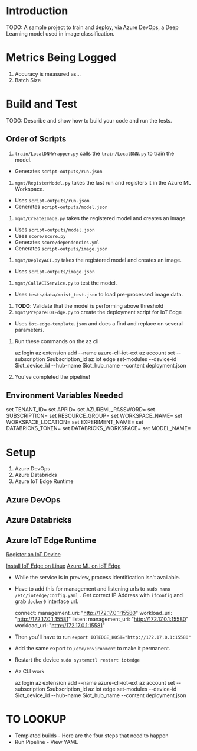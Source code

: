 # Introduction 
TODO: A sample project to train and deploy, via Azure DevOps, a Deep Learning model used in image classification.

# Metrics Being Logged
1.	Accuracy is measured as...
1.  Batch Size

# Build and Test
TODO: Describe and show how to build your code and run the tests. 

## Order of Scripts
1. `train/LocalDNNWrapper.py` calls the `train/LocalDNN.py` to train the model.
  * Generates `script-outputs/run.json`
1. `mgmt/RegisterModel.py` takes the last run and registers it in the Azure ML Workspace.
  * Uses `script-outputs/run.json`
  * Generates `script-outputs/model.json`
1. `mgmt/CreateImage.py` takes the registered model and creates an image.
  * Uses `script-outputs/model.json`
  * Uses `score/score.py` 
  * Generates `score/dependencies.yml`
  * Generates `script-outputs/image.json`
1. `mgmt/DeployACI.py` takes the registered model and creates an image.
  * Uses `script-outputs/image.json`
1. `mgmt/CallACIService.py` to test the model.
  * Uses `tests/data/mnist_test.json` to load pre-processed image data.
1. **TODO**: Validate that the model is performing above threshold
1. `mgmt\PrepareIOTEdge.py` to create the deployment script for IoT Edge
  * Uses `iot-edge-template.json` and does a find and replace on several parameters.
1. Run these commands on the az cli

    az login
    az extension add --name azure-cli-iot-ext
    az account set --subscription $subscription_id
    az iot edge set-modules --device-id $iot_device_id --hub-name $iot_hub_name --content deployment.json

1. You've completed the pipeline!


## Environment Variables Needed

  set TENANT_ID=
  set APPID=
  set AZUREML_PASSWORD=
  set SUBSCRIPTION=
  set RESOURCE_GROUP=
  set WORKSPACE_NAME=
  set WORKSPACE_LOCATION=
  set EXPERIMENT_NAME=
  set DATABRICKS_TOKEN=
  set DATABRICKS_WORKSPACE=
  set MODEL_NAME=


# Setup

1. Azure DevOps
1. Azure Databricks
1. Azure IoT Edge Runtime

## Azure DevOps

## Azure Databricks

## Azure IoT Edge Runtime

[Register an IoT Device](https://docs.microsoft.com/en-us/azure/iot-edge/how-to-register-device-portal)

[Install IoT Edge on Linux](https://docs.microsoft.com/en-us/azure/iot-edge/how-to-install-iot-edge-linux)
[Azure ML on IoT Edge](https://docs.microsoft.com/en-us/azure/iot-edge/tutorial-deploy-machine-learning)

* While the service is in preview, process identification isn't available.
* Have to add this for management and listening urls to `sudo nano /etc/iotedge/config.yaml` .  Get correct IP Address with `ifconfig` and grab `docker0` interface url.

    connect:
      management_uri: "http://172.17.0.1:15580"
      workload_uri: "http://172.17.0.1:15581"
    listen:
      management_uri: "http://172.17.0.1:15580"
      workload_uri: "http://172.17.0.1:15581"

* Then you'll have to run `export IOTEDGE_HOST="http://172.17.0.1:15580"`
* Add the same export to `/etc/environment` to make it permanent.
* Restart the device `sudo systemctl restart iotedge`


* Az CLI work

    az login
    az extension add --name azure-cli-iot-ext
    az account set --subscription $subscription_id
    az iot edge set-modules --device-id $iot_device_id --hub-name $iot_hub_name --content deployment.json


# TO LOOKUP
* Templated builds - Here are the four steps that need to happen
* Run Pipeline - View YAML